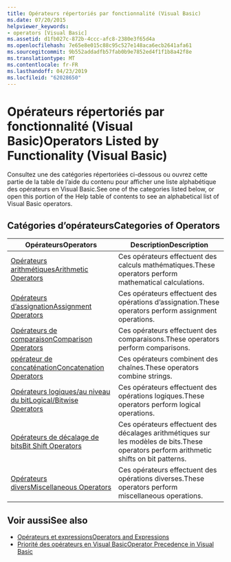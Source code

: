 ```yaml
---
title: Opérateurs répertoriés par fonctionnalité (Visual Basic)
ms.date: 07/20/2015
helpviewer_keywords:
- operators [Visual Basic]
ms.assetid: d1fb027c-872b-4ccc-afc8-2380e3f65d4a
ms.openlocfilehash: 7e65e8e015c88c95c527e148aca6ecb2641afa61
ms.sourcegitcommit: 9b552addadfb57fab0b9e7852ed4f1f1b8a42f8e
ms.translationtype: MT
ms.contentlocale: fr-FR
ms.lasthandoff: 04/23/2019
ms.locfileid: "62028650"
---
```

# <a name="operators-listed-by-functionality-visual-basic"></a><span data-ttu-id="02732-102">Opérateurs répertoriés par fonctionnalité (Visual Basic)</span><span class="sxs-lookup"><span data-stu-id="02732-102">Operators Listed by Functionality (Visual Basic)</span></span>
<span data-ttu-id="02732-103">Consultez une des catégories répertoriées ci-dessous ou ouvrez cette partie de la table de l’aide du contenu pour afficher une liste alphabétique des opérateurs en Visual Basic.</span><span class="sxs-lookup"><span data-stu-id="02732-103">See one of the categories listed below, or open this portion of the Help table of contents to see an alphabetical list of Visual Basic operators.</span></span>  
  
## <a name="categories-of-operators"></a><span data-ttu-id="02732-104">Catégories d’opérateurs</span><span class="sxs-lookup"><span data-stu-id="02732-104">Categories of Operators</span></span>  
  
|<span data-ttu-id="02732-105">Opérateurs</span><span class="sxs-lookup"><span data-stu-id="02732-105">Operators</span></span>|<span data-ttu-id="02732-106">Description</span><span class="sxs-lookup"><span data-stu-id="02732-106">Description</span></span>|  
|---------------|-----------------|  
|[<span data-ttu-id="02732-107">Opérateurs arithmétiques</span><span class="sxs-lookup"><span data-stu-id="02732-107">Arithmetic Operators</span></span>](../../../visual-basic/language-reference/operators/arithmetic-operators.md)|<span data-ttu-id="02732-108">Ces opérateurs effectuent des calculs mathématiques.</span><span class="sxs-lookup"><span data-stu-id="02732-108">These operators perform mathematical calculations.</span></span>|  
|[<span data-ttu-id="02732-109">Opérateurs d’assignation</span><span class="sxs-lookup"><span data-stu-id="02732-109">Assignment Operators</span></span>](../../../visual-basic/language-reference/operators/assignment-operators.md)|<span data-ttu-id="02732-110">Ces opérateurs effectuent des opérations d’assignation.</span><span class="sxs-lookup"><span data-stu-id="02732-110">These operators perform assignment operations.</span></span>|  
|[<span data-ttu-id="02732-111">Opérateurs de comparaison</span><span class="sxs-lookup"><span data-stu-id="02732-111">Comparison Operators</span></span>](../../../visual-basic/language-reference/operators/comparison-operators.md)|<span data-ttu-id="02732-112">Ces opérateurs effectuent des comparaisons.</span><span class="sxs-lookup"><span data-stu-id="02732-112">These operators perform comparisons.</span></span>|  
|[<span data-ttu-id="02732-113">opérateur de concaténation</span><span class="sxs-lookup"><span data-stu-id="02732-113">Concatenation Operators</span></span>](../../../visual-basic/language-reference/operators/concatenation-operators.md)|<span data-ttu-id="02732-114">Ces opérateurs combinent des chaînes.</span><span class="sxs-lookup"><span data-stu-id="02732-114">These operators combine strings.</span></span>|  
|[<span data-ttu-id="02732-115">Opérateurs logiques/au niveau du bit</span><span class="sxs-lookup"><span data-stu-id="02732-115">Logical/Bitwise Operators</span></span>](../../../visual-basic/language-reference/operators/logical-bitwise-operators.md)|<span data-ttu-id="02732-116">Ces opérateurs effectuent des opérations logiques.</span><span class="sxs-lookup"><span data-stu-id="02732-116">These operators perform logical operations.</span></span>|  
|[<span data-ttu-id="02732-117">Opérateurs de décalage de bits</span><span class="sxs-lookup"><span data-stu-id="02732-117">Bit Shift Operators</span></span>](../../../visual-basic/language-reference/operators/bit-shift-operators.md)|<span data-ttu-id="02732-118">Ces opérateurs effectuent des décalages arithmétiques sur les modèles de bits.</span><span class="sxs-lookup"><span data-stu-id="02732-118">These operators perform arithmetic shifts on bit patterns.</span></span>|  
|[<span data-ttu-id="02732-119">Opérateurs divers</span><span class="sxs-lookup"><span data-stu-id="02732-119">Miscellaneous Operators</span></span>](../../../visual-basic/language-reference/operators/miscellaneous-operators.md)|<span data-ttu-id="02732-120">Ces opérateurs effectuent des opérations diverses.</span><span class="sxs-lookup"><span data-stu-id="02732-120">These operators perform miscellaneous operations.</span></span>|  
  
## <a name="see-also"></a><span data-ttu-id="02732-121">Voir aussi</span><span class="sxs-lookup"><span data-stu-id="02732-121">See also</span></span>

- [<span data-ttu-id="02732-122">Opérateurs et expressions</span><span class="sxs-lookup"><span data-stu-id="02732-122">Operators and Expressions</span></span>](../../../visual-basic/programming-guide/language-features/operators-and-expressions/index.md)
- [<span data-ttu-id="02732-123">Priorité des opérateurs en Visual Basic</span><span class="sxs-lookup"><span data-stu-id="02732-123">Operator Precedence in Visual Basic</span></span>](../../../visual-basic/language-reference/operators/operator-precedence.md)
